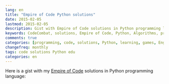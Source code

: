```yaml
---
lang: en
title: "Empire of Code Python solutions"
date: 2015-02-05
lastmod: 2015-02-05
description: Gist with Empire of Code solutions in Python programming language
keywords: CodeCombat, solutions, Empire of Code, Python, Algorithms, programming
comments: true
categories: [programming, code, solutions, Python, learning, games, English]
changefreq: monthly
tags: code solutions Python edu
categories: en
---
```


Here is a gist with my [Empire of Code](https://empireofcode.com) solutions in Python programming language:

<script src="https://gist.githubusercontent.com/a1ip/306a10e754225674d7fc.js">
</script>
